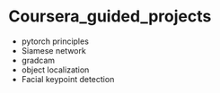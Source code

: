 # Coursera_guided_projects

- pytorch principles
- Siamese network
- gradcam
- object localization
- Facial keypoint detection
